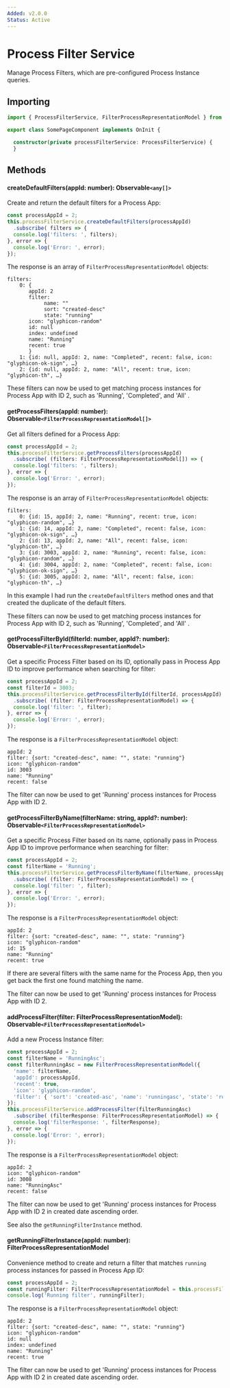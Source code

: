 ```yaml
---
Added: v2.0.0
Status: Active
---
```

# Process Filter Service

Manage Process Filters, which are pre-configured Process Instance queries. 

## Importing

```ts
import { ProcessFilterService, FilterProcessRepresentationModel } from '@alfresco/adf-process-services';

export class SomePageComponent implements OnInit {

  constructor(private processFilterService: ProcessFilterService) {
  }
```

## Methods

#### createDefaultFilters(appId: number): Observable`<any[]>`

Create and return the default filters for a Process App:

```ts
const processAppId = 2;
this.processFilterService.createDefaultFilters(processAppId)
  .subscribe( filters => {
  console.log('filters: ', filters);
}, error => {
  console.log('Error: ', error);
});
```

The response is an array of `FilterProcessRepresentationModel` objects:

    filters:  
        0: {
           appId: 2
           filter:
                name: ""
                sort: "created-desc"
                state: "running"
           icon: "glyphicon-random"
           id: null
           index: undefined    
           name: "Running"
           recent: true
           }
        1: {id: null, appId: 2, name: "Completed", recent: false, icon: "glyphicon-ok-sign", …}
        2: {id: null, appId: 2, name: "All", recent: true, icon: "glyphicon-th", …}

These filters can now be used to get matching process instances for Process App with ID 2, 
such as 'Running', 'Completed', and 'All' .

#### getProcessFilters(appId: number): Observable`<FilterProcessRepresentationModel[]>`

Get all filters defined for a Process App: 

```ts
const processAppId = 2;
this.processFilterService.getProcessFilters(processAppId)
  .subscribe( (filters: FilterProcessRepresentationModel[]) => {
  console.log('filters: ', filters);
}, error => {
  console.log('Error: ', error);
});
```

The response is an array of `FilterProcessRepresentationModel` objects:

    filters:  
        0: {id: 15, appId: 2, name: "Running", recent: true, icon: "glyphicon-random", …}
        1: {id: 14, appId: 2, name: "Completed", recent: false, icon: "glyphicon-ok-sign", …}
        2: {id: 13, appId: 2, name: "All", recent: false, icon: "glyphicon-th", …}
        3: {id: 3003, appId: 2, name: "Running", recent: false, icon: "glyphicon-random", …}
        4: {id: 3004, appId: 2, name: "Completed", recent: false, icon: "glyphicon-ok-sign", …}
        5: {id: 3005, appId: 2, name: "All", recent: false, icon: "glyphicon-th", …}
     

In this example I had run the `createDefaultFilters` method ones and that created the duplicate of 
the default filters.

These filters can now be used to get matching process instances for Process App with ID 2, 
such as 'Running', 'Completed', and 'All' .

#### getProcessFilterById(filterId: number, appId?: number): Observable`<FilterProcessRepresentationModel>`

Get a specific Process Filter based on its ID, optionally pass in Process App ID to improve performance
when searching for filter: 

```ts
const processAppId = 2;
const filterId = 3003;
this.processFilterService.getProcessFilterById(filterId, processAppId)
  .subscribe( (filter: FilterProcessRepresentationModel) => {
  console.log('filter: ', filter);
}, error => {
  console.log('Error: ', error);
});
```

The response is a `FilterProcessRepresentationModel` object:

    appId: 2
    filter: {sort: "created-desc", name: "", state: "running"}
    icon: "glyphicon-random"
    id: 3003
    name: "Running"
    recent: false

The filter can now be used to get 'Running' process instances for Process App with ID 2.

#### getProcessFilterByName(filterName: string, appId?: number): Observable`<FilterProcessRepresentationModel>`

Get a specific Process Filter based on its name, optionally pass in Process App ID to improve performance
when searching for filter: 

```ts
const processAppId = 2;
const filterName = 'Running';
this.processFilterService.getProcessFilterByName(filterName, processAppId)
  .subscribe( (filter: FilterProcessRepresentationModel) => {
  console.log('filter: ', filter);
}, error => {
  console.log('Error: ', error);
});
```

The response is a `FilterProcessRepresentationModel` object:

    appId: 2
    filter: {sort: "created-desc", name: "", state: "running"}
    icon: "glyphicon-random"
    id: 15
    name: "Running"
    recent: true

If there are several filters with the same name for the Process App, then you get back the 
first one found matching the name.

The filter can now be used to get 'Running' process instances for Process App with ID 2.

#### addProcessFilter(filter: FilterProcessRepresentationModel): Observable`<FilterProcessRepresentationModel>`

Add a new Process Instance filter: 

```ts
const processAppId = 2;
const filterName = 'RunningAsc';
const filterRunningAsc = new FilterProcessRepresentationModel({
  'name': filterName,
  'appId': processAppId,
  'recent': true,
  'icon': 'glyphicon-random',
  'filter': { 'sort': 'created-asc', 'name': 'runningasc', 'state': 'running' }
});
this.processFilterService.addProcessFilter(filterRunningAsc)
  .subscribe( (filterResponse: FilterProcessRepresentationModel) => {
  console.log('filterResponse: ', filterResponse);
}, error => {
  console.log('Error: ', error);
});
```

The response is a `FilterProcessRepresentationModel` object:

    appId: 2
    icon: "glyphicon-random"
    id: 3008
    name: "RunningAsc"
    recent: false

The filter can now be used to get 'Running' process instances for 
Process App with ID 2 in created date ascending order. 

See also the `getRunningFilterInstance` method.

#### getRunningFilterInstance(appId: number): FilterProcessRepresentationModel

Convenience method to create and return a filter that matches `running` process instances 
for passed in Process App ID: 

```ts
const processAppId = 2;
const runningFilter: FilterProcessRepresentationModel = this.processFilterService.getRunningFilterInstance(processAppId);
console.log('Running filter', runningFilter);
```

The response is a `FilterProcessRepresentationModel` object:

    appId: 2
    filter: {sort: "created-desc", name: "", state: "running"}
    icon: "glyphicon-random"
    id: null
    index: undefined
    name: "Running"
    recent: true

The filter can now be used to get 'Running' process instances for 
Process App with ID 2 in created date ascending order.

